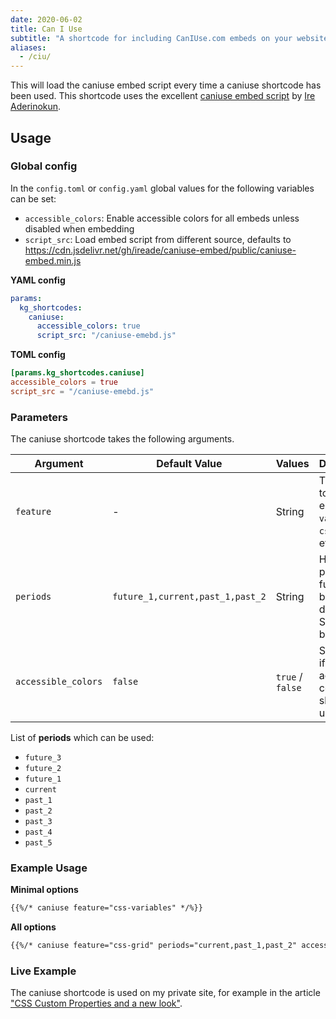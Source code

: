 ```yaml
---
date: 2020-06-02
title: Can I Use
subtitle: "A shortcode for including CanIUse.com embeds on your website"
aliases:
  - /ciu/
---
```


This will load the caniuse embed script every time a caniuse shortcode has been used. This shortcode uses the excellent [caniuse embed script](https://github.com/ireade/caniuse-embed/) by [Ire Aderinokun](https://github.com/ireade).

## Usage

### Global config

In the `config.toml` or `config.yaml` global values for the following variables can be set:

- `accessible_colors`: Enable accessible colors for all embeds unless disabled when embedding
- `script_src`: Load embed script from different source, defaults to https://cdn.jsdelivr.net/gh/ireade/caniuse-embed/public/caniuse-embed.min.js

**YAML config**
```yaml
params:
  kg_shortcodes:
    caniuse:
      accessible_colors: true
      script_src: "/caniuse-emebd.js"
```

**TOML config**
```toml
[params.kg_shortcodes.caniuse]
accessible_colors = true
script_src = "/caniuse-emebd.js"
```

### Parameters

The caniuse shortcode takes the following arguments.

| Argument | Default Value | Values | Description |
|----------|---------------|--------|-------------|
| `feature` | - | String | The feature to inclide, e.g. `css-variables`, `css-grid`, etc. |
| `periods` | `future_1,current,past_1,past_2` | String | How many past / future browsers to display. See periods below |
| `accessible_colors` | `false` | `true` / `false` | Set to true if accessible colors should be used.|

List of **periods**  which can be used:
- `future_3`
- `future_2`
- `future_1`
- `current`
- `past_1`
- `past_2`
- `past_3`
- `past_4`
- `past_5`


### Example Usage

**Minimal options**

```html
{{%/* caniuse feature="css-variables" */%}}
```

**All options**

```html
{{%/* caniuse feature="css-grid" periods="current,past_1,past_2" accessible_colors="true" */%}}
```

### Live Example

The caniuse shortcode is used on my private site, for example in the article ["CSS Custom Properties and a new look"](https://www.kevingimbel.com/css-custom-properties-and-a-new-look/).

